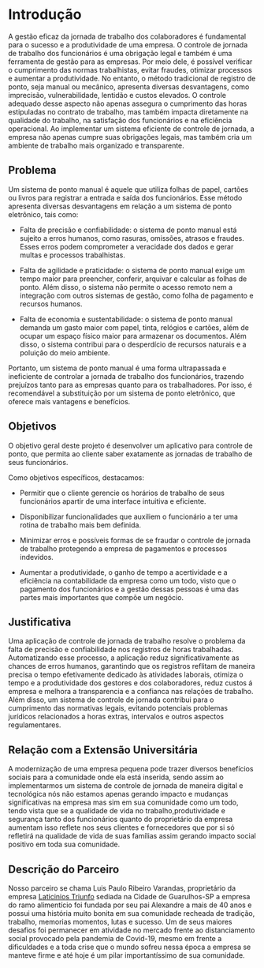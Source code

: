 # Introdução

A gestão eficaz da jornada de trabalho dos colaboradores é fundamental para o sucesso e a produtividade de uma empresa. O controle de jornada de trabalho dos funcionários é uma obrigação legal e também é uma ferramenta de gestão para as empresas. Por meio dele, é possível verificar o cumprimento das normas trabalhistas, evitar fraudes, otimizar processos e aumentar a produtividade. No entanto, o método tradicional de registro de ponto, seja manual ou mecânico, apresenta diversas desvantagens, como imprecisão, vulnerabilidade, lentidão e custos elevados. O controle adequado desse aspecto não apenas assegura o cumprimento das horas estipuladas no contrato de trabalho, mas também impacta diretamente na qualidade do trabalho, na satisfação dos funcionários e na eficiência operacional. Ao implementar um sistema eficiente de controle de jornada, a empresa não apenas cumpre suas obrigações legais, mas também cria um ambiente de trabalho mais organizado e transparente.

## Problema

Um sistema de ponto manual é aquele que utiliza folhas de papel, cartões ou livros para registrar a entrada e saída dos funcionários. Esse método apresenta diversas desvantagens em relação a um sistema de ponto eletrônico, tais como:

- Falta de precisão e confiabilidade: o sistema de ponto manual está sujeito a erros humanos, como rasuras, omissões, atrasos e fraudes. Esses erros podem comprometer a veracidade dos dados e gerar multas e processos trabalhistas.


- Falta de agilidade e praticidade: o sistema de ponto manual exige um tempo maior para preencher, conferir, arquivar e calcular as folhas de ponto. Além disso, o sistema não permite o acesso remoto nem a integração com outros sistemas de gestão, como folha de pagamento e recursos humanos.


- Falta de economia e sustentabilidade: o sistema de ponto manual demanda um gasto maior com papel, tinta, relógios e cartões, além de ocupar um espaço físico maior para armazenar os documentos. Além disso, o sistema contribui para o desperdício de recursos naturais e a poluição do meio ambiente.

Portanto, um sistema de ponto manual é uma forma ultrapassada e ineficiente de controlar a jornada de trabalho dos funcionários, trazendo prejuízos tanto para as empresas quanto para os trabalhadores. Por isso, é recomendável a substituição por um sistema de ponto eletrônico, que oferece mais vantagens e benefícios.


## Objetivos

O objetivo geral deste projeto é desenvolver um aplicativo para controle de ponto, que permita ao cliente saber exatamente as jornadas de trabalho de seus funcionários.

Como objetivos específicos, destacamos:

- Permitir que o cliente gerencie os horários de trabalho de seus funcionários apartir de uma interface intuitiva e eficiente.
  
- Disponibilizar funcionalidades que auxiliem o funcionário a ter uma rotina de trabalho mais bem definida.
 
- Minimizar erros e possíveis formas de se fraudar o controle de jornada de trabalho protegendo a empresa de pagamentos e processos indevidos.

- Aumentar a produtividade, o ganho de tempo a acertividade e a eficiência na contabilidade da empresa como um todo, visto que o pagamento dos funcionários e a gestão dessas pessoas é uma das partes mais importantes que compõe um negócio. 

## Justificativa

Uma aplicação de controle de jornada de trabalho resolve o problema da falta de precisão e confiabilidade nos registros de horas trabalhadas. Automatizando esse processo, a aplicação reduz significativamente as chances de erros humanos, garantindo que os registros reflitam de maneira precisa o tempo efetivamente dedicado às atividades laborais, otimiza o tempo e a produtividade dos gestores e dos colaboradores, reduz custos á empresa e melhora a transparencia e a confianca nas relações de trabalho. Além disso, um sistema de controle de jornada contribui para o cumprimento das normativas legais, evitando potenciais problemas jurídicos relacionados a horas extras, intervalos e outros aspectos regulamentares.

## Relação com a Extensão Universitária

A modernização de uma empresa pequena pode trazer diversos benefícios sociais para a comunidade onde ela está inserida, sendo assim ao implementarmos um sistema de controle de jornada de maneira digital e tecnológica nós não estamos apenas gerando impacto e mudanças significativas na empresa mas sim em sua comunidade como um todo, tendo vista que se a qualidade de vida no trabalho,produtividade e segurança tanto dos funcionários quanto do proprietário da empresa aumentam isso reflete nos seus clientes e fornecedores que por si só refletirá na qualidade de vida de suas famílias assim gerando impacto social positivo em toda sua comunidade.

## Descrição do Parceiro

Nosso parceiro se chama Luis Paulo Ribeiro Varandas, proprietário da empresa <a href='https://encurtador.com.br/hmvGJ'>Laticinios Triunfo</a>
sediada na Cidade de Guarulhos-SP a empresa do ramo alimentício foi fundada por seu pai Alexandre a mais de 40 anos e possui uma história muito bonita em sua comunidade recheada de tradição, trabalho, memorias momentos, lutas e sucesso.
Um de seus maiores desafios foi permanecer em atividade no mercado 
frente ao distanciamento social provocado pela pandemia de Covid-19, mesmo em frente a dificuldades e a toda crise que o mundo sofreu nessa época a empresa se manteve firme e até hoje é um pilar importantíssimo de sua comunidade. 

